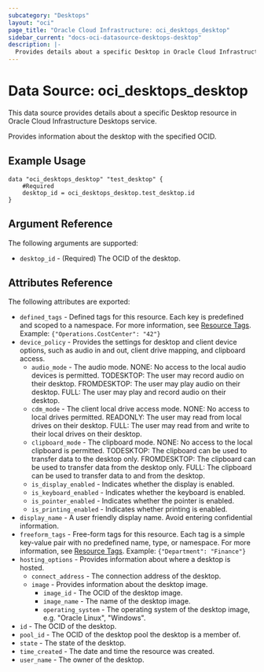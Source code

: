 ```yaml
---
subcategory: "Desktops"
layout: "oci"
page_title: "Oracle Cloud Infrastructure: oci_desktops_desktop"
sidebar_current: "docs-oci-datasource-desktops-desktop"
description: |-
  Provides details about a specific Desktop in Oracle Cloud Infrastructure Desktops service
---
```


# Data Source: oci_desktops_desktop
This data source provides details about a specific Desktop resource in Oracle Cloud Infrastructure Desktops service.

Provides information about the desktop with the specified OCID.

## Example Usage

```hcl
data "oci_desktops_desktop" "test_desktop" {
	#Required
	desktop_id = oci_desktops_desktop.test_desktop.id
}
```

## Argument Reference

The following arguments are supported:

* `desktop_id` - (Required) The OCID of the desktop.


## Attributes Reference

The following attributes are exported:

* `defined_tags` - Defined tags for this resource. Each key is predefined and scoped to a namespace. For more information, see [Resource Tags](https://docs.cloud.oracle.com/iaas/Content/General/Concepts/resourcetags.htm). Example: `{"Operations.CostCenter": "42"}` 
* `device_policy` - Provides the settings for desktop and client device options, such as audio in and out, client drive mapping, and clipboard access. 
	* `audio_mode` - The audio mode. NONE: No access to the local audio devices is permitted. TODESKTOP: The user may record audio on their desktop.  FROMDESKTOP: The user may play audio on their desktop. FULL: The user may play and record audio on their desktop. 
	* `cdm_mode` - The client local drive access mode. NONE: No access to local drives permitted. READONLY: The user may read from local drives on their desktop. FULL: The user may read from and write to their local drives on their desktop.  
	* `clipboard_mode` - The clipboard mode. NONE: No access to the local clipboard is permitted. TODESKTOP: The clipboard can be used to transfer data to the desktop only.  FROMDESKTOP: The clipboard can be used to transfer data from the desktop only. FULL: The clipboard can be used to transfer data to and from the desktop. 
	* `is_display_enabled` - Indicates whether the display is enabled.
	* `is_keyboard_enabled` - Indicates whether the keyboard is enabled.
	* `is_pointer_enabled` - Indicates whether the pointer is enabled.
	* `is_printing_enabled` - Indicates whether printing is enabled.
* `display_name` - A user friendly display name. Avoid entering confidential information.
* `freeform_tags` - Free-form tags for this resource. Each tag is a simple key-value pair with no predefined name, type, or namespace. For more information, see [Resource Tags](https://docs.cloud.oracle.com/iaas/Content/General/Concepts/resourcetags.htm). Example: `{"Department": "Finance"}` 
* `hosting_options` - Provides information about where a desktop is hosted.
	* `connect_address` - The connection address of the desktop.
	* `image` - Provides information about the desktop image.
		* `image_id` - The OCID of the desktop image.
		* `image_name` - The name of the desktop image.
		* `operating_system` - The operating system of the desktop image, e.g. "Oracle Linux", "Windows".
* `id` - The OCID of the desktop.
* `pool_id` - The OCID of the desktop pool the desktop is a member of.
* `state` - The state of the desktop.
* `time_created` - The date and time the resource was created.
* `user_name` - The owner of the desktop.

